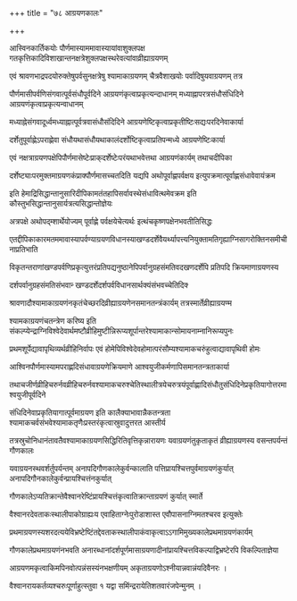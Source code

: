 +++
title = "७८ आग्रयणकालः"

+++

आस्विनकार्तिकयोः पौर्णमास्याममावास्यायांवाशुक्लपक्ष गतकृत्तिकादिविशाखान्तनक्षत्रेशुक्लपक्षस्थरेवत्यांवाव्रीह्याग्रयणम्

एवं श्रावणभाद्रपदयोरुक्तेषुपर्वसुनक्षत्रेषु श्यामाकाग्रयणम् चैत्रवैशाखयोः पर्वादिषुयवाग्रयणम् तत्र

पौर्णमासीपर्वणिसंगवात्पूर्वसंधौपूर्वदिने आग्रयणंकृत्वाप्रकृत्यन्दाधानम् मध्याह्नापरत्रसंधौसंधिदिने आग्रयणंकृत्वाप्रकृत्यन्वाधानम्

मध्याह्नेसंगवादूर्ध्वमध्याह्नात्पूर्वत्रवासंधौसंदिदिने आग्रयणेष्टिकृत्वाप्रकृतीष्टिःसद्यःपरदिनेवाकार्या

दर्शेतुपूर्वाह्णेऽपराह्णेवा संधौयथासंधौयथाकालंदर्शोष्टिकृत्वाप्रतिपन्मध्ये आग्रयणेष्टिःकार्या

एवं नक्षत्राग्रयणपक्षेपिपौर्णमासेष्टेःप्राक्‌दर्शेष्टेःपरंयथाभवेत्तथा आग्रयणंकार्यम् तथाचदीपिका

दर्शेष्ट्याःपरमुक्तमाग्रयणकंप्राक्पौर्णमासच्चतदिति यद्यपि अथोपूर्वाह्णपर्वक्षय इत्युपक्रमात्पूर्वाह्णसंधावेवायंक्रम

इति हेमाद्रिसिद्धान्तानुसारिदीपिकामतंतहापिसर्वावस्थेसंधावित्थमेवक्रम इति कौस्तुभसिद्धान्तानुसार्यत्रत्यसिद्धान्तोज्ञेयः

अत्रपक्षे अथोपद्म्शार्थेयोज्यम् पूर्वाह्णे पर्वक्षयेचेत्यर्थः इत्थंचकृष्णपक्षेनभवतीतिसिद्धः

एतद्दीपिकाकारमतममावास्यापर्वण्याग्रयणविधानस्याखण्डदर्शेवैयर्थ्यापत्त्यनियुक्तामतिगृह्याग्निसागरोक्तिनसमीचीनाप्रतिभाति

विकृतन्तराणांखण्डपर्वणिप्रकृत्युत्तरंप्रतिपद्यनुष्ठानेपिपर्वानुग्रहसंमतिवदखणदर्शेपि प्रतिपदि क्रियमाणाग्रयणस्य

दर्शपर्वानुग्रहसंमतिसंभवान्‍ खण्डदर्शेदर्शपर्वविधानसार्थक्यंसंभवच्चेतिदिक्‍

श्रावणादौश्यामाकाग्रयणंनकृतंचेच्छरदिव्रीह्याग्रयणेनसमानतन्त्रंकार्यम् तत्रस्मार्तेव्रीह्याग्रयण्म

श्यामकाग्रयणंचतन्त्रेण करिष्य इति संकल्प्येन्द्राग्निविश्वेदेवार्थमष्टौव्रीहिमुष्टीन्निरूप्यशूर्पान्तरेश्यामाकान्सोमायनाम्नानिरूप्यपुनः

प्रथमशूर्पेद्यावापृथिव्यर्थव्रीहिनिर्वापः एवं होमेपिविश्वेदेवहोमात्परंसौम्यश्यामाकचरुंहुत्वाद्यावापृथिवी होमः

आश्विनपौर्णमास्यामपराह्णदिसंधावाग्रयणेक्रियमाणे आश्वयुजीकर्मणापिसमानतन्त्रताकार्या

तथाचजीर्णव्रीहिचरुर्नवव्रीहिचरुर्नवश्यामाकचरुश्चेतिस्थालीत्रयेचरुत्रयंपूर्वाह्णादिसंधौतुसंधिदिनेप्रकृतियागोत्तरमाश्वयुजीपूर्वदिने

संधिदिनेवाप्रकृतियागात्पूर्वमाग्रयण इति कालैक्याभावान्नैकतन्त्रता श्यामाकचर्वसंभवेश्यामाकतृणैःप्रस्तरंकृत्वास्रुवादुत्तरत आस्तीर्य

तत्रस्रुचोनिधानंतावतैवश्यामाकाग्रयणसिद्धिरितिवृत्तिकृन्नारायणः यवाग्रयणंतुकृताकृतं व्रीह्याग्रयणस्य वसन्तपर्यन्तं गौणकालः

यवाग्रयनस्थवर्शर्तुपर्यन्तम् अनापदिगौणकालेकुर्वन्कालाति पत्तिप्रायश्चित्तपुर्वमाग्रयणंकुर्यात् अनापदिगौनकालेकुर्वन्प्रायश्चित्तंनकुर्यात्

गौणकालेऽप्यतिक्रान्तेवैश्वानरेष्टिंप्रायश्चित्तंकृत्वातिक्रान्ताग्रयणं कुर्यात् स्मार्ते

वैश्वानरदेवताकःस्थालीपाकोग्राह्यःय एवाहिताग्नेःपुरोडाशास्त एवौपासनाग्निमतश्चरव इत्युक्तेः

प्रथमाग्रयणस्यशरदत्ययेविभ्रष्टेष्टिंतद्देवताकस्थालीपाकंवाकृत्वाऽऽगामिमुख्यकालेप्रथमाग्रयणंकार्यम्

गौणकालेप्रथमाग्रयणंनभवति अनारब्धानांदर्शपूर्णमासाग्रयणादीनांप्रायश्चित्तविकल्पाद्विभ्रष्टेरपि विकल्पिताज्ञेया

आग्रयणमकृत्वाकिमपिनवोत्पन्नंसस्यंनभक्षणीयम् अकृताग्रयणोऽश्नीयान्नवान्नंयदिवैनरः ।

वैश्वानरायकर्तव्यश्चरुःपूर्णाहुत्स्तुवा १ यद्वा समिंन्द्ररायेतिशतवारंजपेन्मुनम् ।
